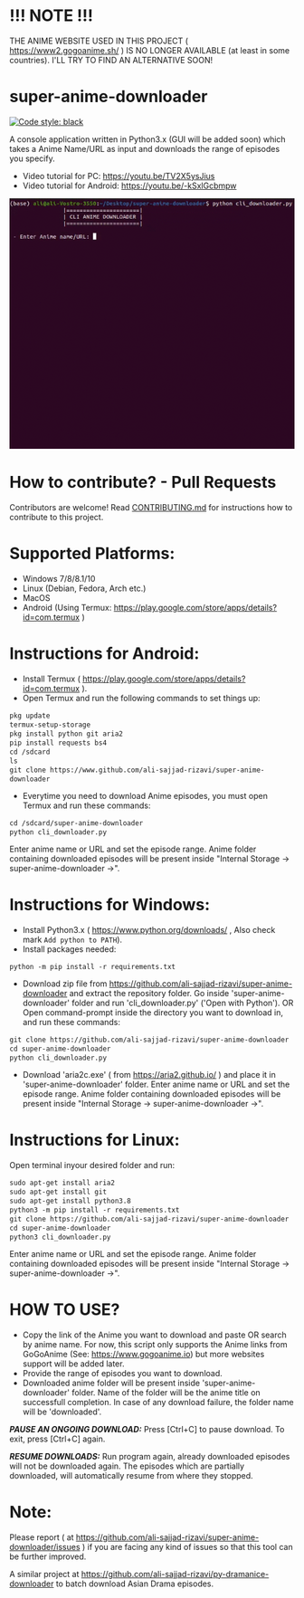 # !!! NOTE !!!
THE ANIME WEBSITE USED IN THIS PROJECT ( https://www2.gogoanime.sh/ ) IS NO LONGER AVAILABLE (at least in some countries). I'LL TRY TO FIND AN ALTERNATIVE SOON!

# super-anime-downloader
[![Code style: black](https://img.shields.io/badge/code%20style-black-000000.svg)](https://github.com/psf/black)

A console application written in Python3.x (GUI will be added soon) which takes a Anime Name/URL as input and downloads the range of episodes you specify.
- Video tutorial for PC: https://youtu.be/TV2X5ysJius
- Video tutorial for Android: https://youtu.be/-kSxlGcbmpw

![](sample-run.gif)

# How to contribute? - Pull Requests

Contributors are welcome! Read [CONTRIBUTING.md](https://github.com/ali-sajjad-rizavi/super-anime-downloader/blob/master/CONTRIBUTING.md) for instructions how to contribute to this project.

# Supported Platforms:
- Windows 7/8/8.1/10
- Linux (Debian, Fedora, Arch etc.)
- MacOS
- Android (Using Termux: https://play.google.com/store/apps/details?id=com.termux )

# Instructions for Android:
- Install Termux ( https://play.google.com/store/apps/details?id=com.termux ).
- Open Termux and run the following commands to set things up:
```
pkg update
termux-setup-storage
pkg install python git aria2
pip install requests bs4
cd /sdcard
ls
git clone https://www.github.com/ali-sajjad-rizavi/super-anime-downloader
```
- Everytime you need to download Anime episodes, you must open Termux and run these commands:
```
cd /sdcard/super-anime-downloader
python cli_downloader.py
```
Enter anime name or URL and set the episode range. Anime folder containing downloaded episodes
will be present inside "Internal Storage -> super-anime-downloader ->".

# Instructions for Windows:
- Install Python3.x ( https://www.python.org/downloads/ , Also check mark `Add python to PATH`).
- Install packages needed:
```
python -m pip install -r requirements.txt
```
- Download zip file from https://github.com/ali-sajjad-rizavi/super-anime-downloader and extract the repository folder.
Go inside 'super-anime-downloader' folder and run 'cli_downloader.py' ('Open with Python').
OR
Open command-prompt inside the directory you want to download in, and run these commands:
```
git clone https://github.com/ali-sajjad-rizavi/super-anime-downloader
cd super-anime-downloader
python cli_downloader.py
```
- Download 'aria2c.exe' ( from https://aria2.github.io/ ) and place it in 'super-anime-downloader' folder.
Enter anime name or URL and set the episode range. Anime folder containing downloaded episodes
will be present inside "Internal Storage -> super-anime-downloader ->".

# Instructions for Linux:
Open terminal inyour desired folder and run:
```
sudo apt-get install aria2
sudo apt-get install git
sudo apt-get install python3.8
python3 -m pip install -r requirements.txt
git clone https://github.com/ali-sajjad-rizavi/super-anime-downloader
cd super-anime-downloader
python3 cli_downloader.py
```
Enter anime name or URL and set the episode range. Anime folder containing downloaded episodes
will be present inside "Internal Storage -> super-anime-downloader ->".

# HOW TO USE?
- Copy the link of the Anime you want to download and paste OR search by anime name. For now, this script only supports
the Anime links from GoGoAnime (See: https://www.gogoanime.io) but more websites support
will be added later.
- Provide the range of episodes you want to download.
- Downloaded anime folder will be present inside 'super-anime-downloader' folder.
Name of the folder will be the anime title on successfull completion. In case of any download failure, the folder name
will be 'downloaded'.

***PAUSE AN ONGOING DOWNLOAD:***
Press [Ctrl+C] to pause download. To exit, press [Ctrl+C] again.

***RESUME DOWNLOADS:***
Run program again, already downloaded episodes will not be downloaded again.
The episodes which are partially downloaded, will automatically resume from where they stopped.

# Note:
Please report ( at https://github.com/ali-sajjad-rizavi/super-anime-downloader/issues ) if you are facing any kind of issues
so that this tool can be further improved.

A similar project at https://github.com/ali-sajjad-rizavi/py-dramanice-downloader to batch download Asian Drama episodes.
